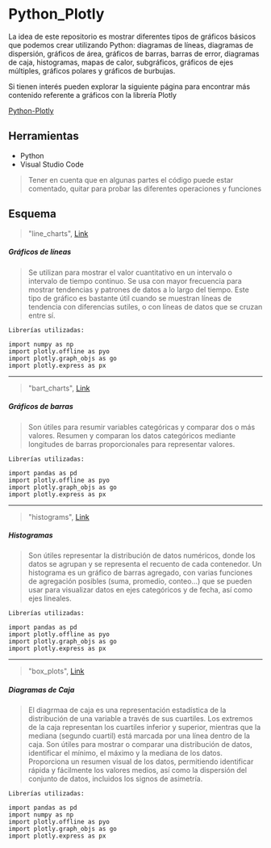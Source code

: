 # Python_Plotly
La idea de este repositorio es mostrar diferentes tipos de gráficos básicos que podemos crear utilizando Python:
diagramas de líneas, diagramas de dispersión, gráficos de área, gráficos de barras, barras de error, diagramas de caja, histogramas, mapas de calor, subgráficos, gráficos de ejes múltiples, gráficos polares y gráficos de burbujas.

Si tienen interés pueden explorar la siguiente página para encontrar más contenido referente a gráficos con la librería Plotly

[Python-Plotly](https://plotly.com/python/)


## Herramientas

- Python
- Visual Studio Code

> Tener en cuenta que en algunas partes el código puede estar comentado, quitar para probar las diferentes operaciones y funciones



## Esquema

> "line_charts", [Link](https://github.com/noemack/Python_Plotly/blob/main/line_charts.py)

##### Gráficos de líneas 
> Se utilizan para mostrar el valor cuantitativo en un intervalo o intervalo de tiempo continuo. Se usa con mayor frecuencia para mostrar tendencias y patrones de datos a lo largo del tiempo. Este tipo de gráfico es bastante útil cuando se muestran líneas de tendencia con diferencias sutiles, o con líneas de datos que se cruzan entre sí.

`Librerías utilizadas: `
```
import numpy as np
import plotly.offline as pyo
import plotly.graph_objs as go
import plotly.express as px

```
---

> "bart_charts", [Link](https://github.com/noemack/Python_Plotly/blob/main/bart_charts.py)

##### Gráficos de barras
> Son útiles para resumir variables categóricas y comparar dos o más valores. Resumen y comparan los datos categóricos mediante longitudes de barras proporcionales para representar valores.

`Librerías utilizadas: `
```
import pandas as pd
import plotly.offline as pyo
import plotly.graph_objs as go
import plotly.express as px

```
---

> "histograms", [Link](https://github.com/noemack/Python_Plotly/blob/main/histograms.py)

##### Histogramas
> Son útiles representar la distribución de datos numéricos, donde los datos se agrupan y se representa el recuento de cada contenedor. 
> Un histograma es un gráfico de barras agregado, con varias funciones de agregación posibles (suma, promedio, conteo...) que se pueden usar para visualizar datos en ejes categóricos y de fecha, así como ejes lineales.

`Librerías utilizadas: `
```
import pandas as pd
import plotly.offline as pyo
import plotly.graph_objs as go
import plotly.express as px

```
---

> "box_plots", [Link](https://github.com/noemack/Python_Plotly/blob/main/box_plots.py)

##### Diagramas de Caja
> El diagrmaa de caja es una representación estadística de la distribución de una variable a través de sus cuartiles. Los extremos de la caja representan los cuartiles inferior y superior, mientras que la mediana (segundo cuartil) está marcada por una línea dentro de la caja.
> Son útiles para mostrar o comparar una distribución de datos, identificar el mínimo, el máximo y la mediana de los datos. 
> Proporciona un resumen visual de los datos, permitiendo identificar rápida y fácilmente los valores medios, así como la dispersión del conjunto de datos, incluidos los signos de asimetría.

`Librerías utilizadas: `
```
import pandas as pd
import numpy as np
import plotly.offline as pyo
import plotly.graph_objs as go
import plotly.express as px

```
